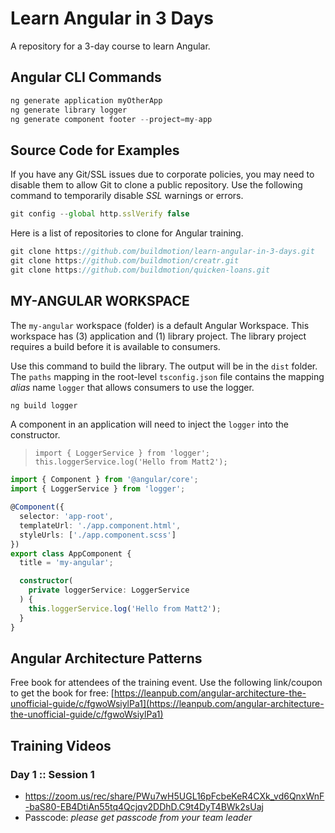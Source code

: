 # Learn Angular in 3 Days

A repository for a 3-day course to learn Angular.

## Angular CLI Commands

```ts
ng generate application myOtherApp
ng generate library logger
ng generate component footer --project=my-app
```

## Source Code for Examples

If you have any Git/SSL issues due to corporate policies, you may need to disable them to allow Git to clone a public repository. Use the following command to temporarily disable *SSL* warnings or errors.

```ts
git config --global http.sslVerify false
```

Here is a list of repositories to clone for Angular training.

```ts
git clone https://github.com/buildmotion/learn-angular-in-3-days.git
git clone https://github.com/buildmotion/creatr.git
git clone https://github.com/buildmotion/quicken-loans.git
```


## MY-ANGULAR WORKSPACE

The `my-angular` workspace (folder) is a default Angular Workspace. This workspace has (3) application and (1) library project. The library project requires a build before it is available to consumers.

Use this command to build the library. The output will be in the `dist` folder. The `paths` mapping in the root-level `tsconfig.json` file contains the mapping *alias* name `logger` that allows consumers to use the logger.

```ts
ng build logger
```

A component in an application will need to inject the `logger` into the constructor.

> `import { LoggerService } from 'logger';`
> `this.loggerService.log('Hello from Matt2');`

```ts
import { Component } from '@angular/core';
import { LoggerService } from 'logger';

@Component({
  selector: 'app-root',
  templateUrl: './app.component.html',
  styleUrls: ['./app.component.scss']
})
export class AppComponent {
  title = 'my-angular';

  constructor(
    private loggerService: LoggerService
  ) {
    this.loggerService.log('Hello from Matt2');
  }
}
```

## Angular Architecture Patterns

Free book for attendees of the training event. Use the following link/coupon to get the book for free: [https://leanpub.com/angular-architecture-the-unofficial-guide/c/fgwoWsiylPa1](https://leanpub.com/angular-architecture-the-unofficial-guide/c/fgwoWsiylPa1)

## Training Videos

### Day 1 :: Session 1

* https://zoom.us/rec/share/PWu7wH5UGL16pFcbeKeR4CXk_vd6QnxWnF-baS80-EB4DtiAn55tq4Qcjqv2DDhD.C9t4DyT4BWk2sUaj
* Passcode: *please get passcode from your team leader*